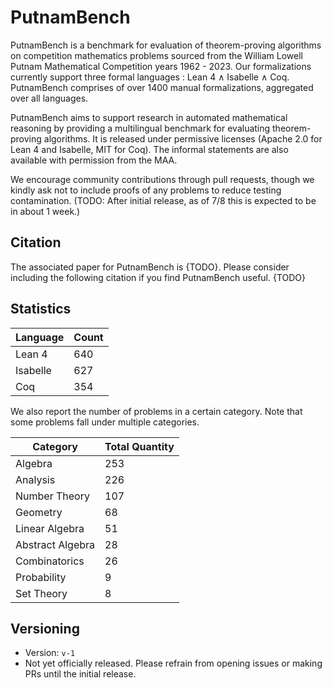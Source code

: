 # PutnamBench

PutnamBench is a benchmark for evaluation of theorem-proving algorithms on competition mathematics problems sourced from the William Lowell Putnam Mathematical Competition years 1962 - 2023. Our formalizations currently support three formal languages : Lean 4 $\land$ Isabelle $\land$ Coq. PutnamBench comprises of over 1400 manual formalizations, aggregated over all languages.

PutnamBench aims to support research in automated mathematical reasoning by providing a multilingual benchmark for evaluating theorem-proving algorithms. It is released under permissive licenses (Apache 2.0 for Lean 4 and Isabelle, MIT for Coq). The informal statements are also available with permission from the MAA.

We encourage community contributions through pull requests, though we kindly ask not to include proofs of any problems to reduce testing contamination. (TODO: After initial release, as of 7/8 this is expected to be in about 1 week.)

## Citation
The associated paper for PutnamBench is {TODO}. Please consider including the following citation if you find PutnamBench useful.
{TODO}

## Statistics 
| Language      | Count          |
| ------------- | -------------- |
| Lean 4        | 640            |
| Isabelle      | 627            |
| Coq           | 354            |

We also report the number of problems in a certain category. Note that some problems fall under multiple categories.

| Category         | Total Quantity | 
| ---------------- | -------------- | 
| Algebra          | 253            | 
| Analysis         | 226            |
| Number Theory    | 107            | 
| Geometry         | 68             |
| Linear Algebra   | 51             | 
| Abstract Algebra | 28             |  
| Combinatorics    | 26             | 
| Probability      | 9              | 
| Set Theory       | 8              | 



## Versioning
- Version: `v-1`
- Not yet officially released. Please refrain from opening issues or making PRs until the initial release.
